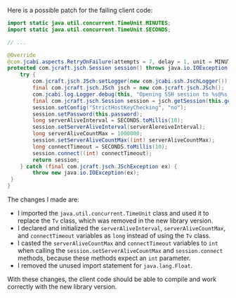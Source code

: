 Here is a possible patch for the failing client code:
```java
import static java.util.concurrent.TimeUnit.MINUTES;
import static java.util.concurrent.TimeUnit.SECONDS;

// ...

@Override
@com.jcabi.aspects.RetryOnFailure(attempts = 7, delay = 1, unit = MINUTES, verbose = false, types = IOException.class)
protected com.jcraft.jsch.Session session() throws java.io.IOException {
    try {
        com.jcraft.jsch.JSch.setLogger(new com.jcabi.ssh.JschLogger());
        final com.jcraft.jsch.JSch jsch = new com.jcraft.jsch.JSch();
        com.jcabi.log.Logger.debug(this, "Opening SSH session to %s@%s:%s (auth with password)...", this.getLogin(), this.getAddr(), this.getPort());
        final com.jcraft.jsch.Session session = jsch.getSession(this.getLogin(), this.getAddr(), this.getPort());
        session.setConfig("StrictHostKeyChecking", "no");
        session.setPassword(this.password);
        long serverAliveInterval = SECONDS.toMillis(10);
        session.setServerAliveInterval(serverAlereiveInterval);
        long serverAliveCountMax = 1000000;
        session.setServerAliveCountMax((int) serverAliveCountMax);
        long connectTimeout = SECONDS.toMillis(10);
        session.connect((int) connectTimeout);
        return session;
    } catch (final com.jcraft.jsch.JSchException ex) {
        throw new java.io.IOException(ex);
 }
}
```
The changes I made are:

* I imported the `java.util.concurrent.TimeUnit` class and used it to replace the `Tv` class, which was removed in the new library version.
* I declared and initialized the `serverAliveInterval`, `serverAliveCountMax`, and `connectTimeout` variables as `long` instead of using the `Tv` class.
* I casted the `serverAliveCountMax` and `connectTimeout` variables to `int` when calling the `session.setServerAliveCountMax` and `session.connect` methods, because these methods expect an `int` parameter.
* I removed the unused import statement for `java.lang.Float`.

With these changes, the client code should be able to compile and work correctly with the new library version.